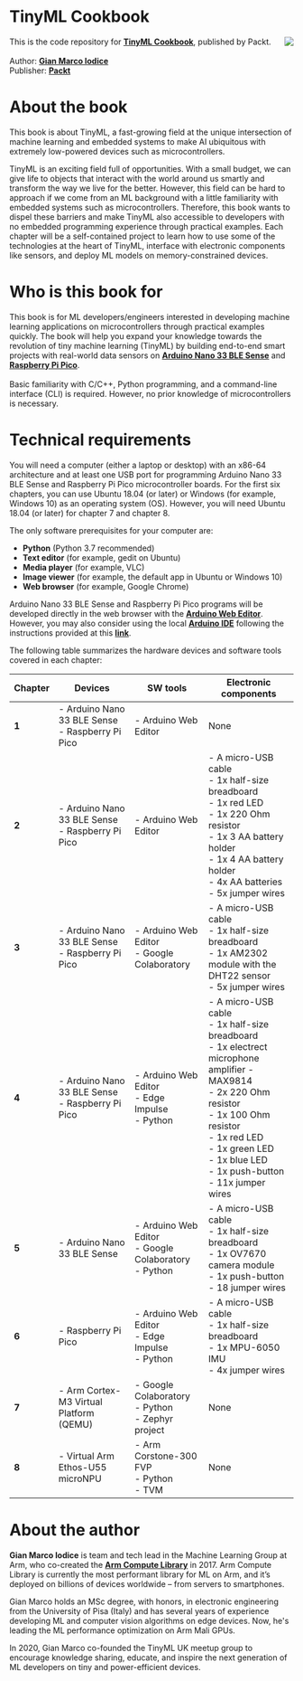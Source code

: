 <h1><b> TinyML Cookbook</b></h1>

<img style="float: right;" src="https://static.packt-cdn.com/products/9781801814973/cover/smaller">


This is the code repository for **[TinyML Cookbook](https://www.packtpub.com/product/tinyml-cookbook/9781801814973)**, published by Packt.
\
\
Author: **[Gian Marco Iodice](https://www.linkedin.com/in/gian-marco-iodice-3183a9a1/)**\
Publisher: **[Packt](https://www.packtpub.com/)**

<h1> About the book </h1>

This book is about TinyML, a fast-growing field at the unique intersection of machine learning and embedded systems to make AI ubiquitous with extremely low-powered devices such as microcontrollers.

TinyML is an exciting field full of opportunities. With a small budget, we can give life to objects that interact with the world around us smartly and transform the way we live for the better. However, this field can be hard to approach if we come from an ML background with a little familiarity with embedded systems such as microcontrollers. Therefore, this book wants to dispel these barriers and make TinyML also accessible to developers with no embedded programming experience through practical examples. Each chapter will be a self-contained project to learn how to use some of the technologies at the heart of TinyML, interface with electronic components like sensors, and deploy ML models on memory-constrained devices.

<h1> Who is this book for </h1>

This book is for ML developers/engineers interested in developing machine learning applications on microcontrollers through practical examples quickly. The book will help you expand your knowledge towards the revolution of tiny machine learning (TinyML) by building end-to-end smart projects with real-world data sensors on **[Arduino Nano 33 BLE Sense](https://store.arduino.cc/products/arduino-nano-33-ble-sense)** and **[Raspberry Pi Pico](https://www.raspberrypi.com/products/raspberry-pi-pico/)**.
\
\
Basic familiarity with C/C++, Python programming, and a command-line interface (CLI) is required. However, no prior knowledge of microcontrollers is necessary.

<h1> Technical requirements </h1>

You will need a computer (either a laptop or desktop) with an x86-64 architecture and at least one USB port for programming Arduino Nano 33 BLE Sense and Raspberry Pi Pico microcontroller boards. For the first six chapters, you can use Ubuntu 18.04 (or later) or Windows (for example, Windows 10) as an operating system (OS). However, you will need Ubuntu 18.04 (or later) for chapter 7 and chapter 8.

The only software prerequisites for your computer are:
* **Python** (Python 3.7 recommended)
* **Text editor** (for example, gedit on Ubuntu)
* **Media player** (for example, VLC)
* **Image viewer** (for example, the default app in Ubuntu or Windows 10)
* **Web browser** (for example, Google Chrome)

Arduino Nano 33 BLE Sense and Raspberry Pi Pico programs will be developed directly in the web browser with the **[Arduino Web Editor](https://create.arduino.cc)**. However, you may also consider using the local **[Arduino IDE](https://www.arduino.cc/en/software)** following the instructions provided at this **[link](https://github.com/PacktPublishing/TinyML-Cookbook/blob/main/Docs/setup_local_arduino_ide.md)**.

The following table summarizes the hardware devices and software tools covered in each chapter:

| Chapter | Devices | SW tools | Electronic components |
| -- | -- | -- | -- |
| **1** | - Arduino Nano 33 BLE Sense<br>- Raspberry Pi Pico | - Arduino Web Editor | None |
| **2** | - Arduino Nano 33 BLE Sense<br>- Raspberry Pi Pico | - Arduino Web Editor | - A micro-USB cable<br>- 1x half-size breadboard<br>- 1x red LED<br>- 1x 220 Ohm resistor<br>- 1x 3 AA battery holder<br>- 1x 4 AA battery holder<br>- 4x AA batteries<br>- 5x jumper wires |
| **3** | - Arduino Nano 33 BLE Sense<br>- Raspberry Pi Pico | - Arduino Web Editor<br>- Google Colaboratory | - A micro-USB cable<br>- 1x half-size breadboard<br>- 1x AM2302 module with the DHT22 sensor<br>- 5x jumper wires |
| **4** | - Arduino Nano 33 BLE Sense<br>- Raspberry Pi Pico | - Arduino Web Editor<br>- Edge Impulse<br>- Python | - A micro-USB cable<br>- 1x half-size breadboard<br>- 1x electrect microphone amplifier - MAX9814<br>- 2x 220 Ohm resistor<br>- 1x 100 Ohm resistor<br>- 1x red LED<br>- 1x green LED<br>- 1x blue LED<br>- 1x push-button<br>- 11x jumper wires |
| **5** | - Arduino Nano 33 BLE Sense | - Arduino Web Editor<br>- Google Colaboratory<br>- Python | - A micro-USB cable<br>- 1x half-size breadboard<br>- 1x OV7670 camera module<br>- 1x push-button<br>- 18 jumper wires |
| **6** | - Raspberry Pi Pico | - Arduino Web Editor<br>- Edge Impulse<br>- Python | - A micro-USB cable<br>- 1x half-size breadboard<br>- 1x MPU-6050 IMU<br>- 4x jumper wires |
| **7** | - Arm Cortex-M3 Virtual Platform (QEMU)  | - Google Colaboratory<br>- Python<br>- Zephyr project | None |
| **8** | - Virtual Arm Ethos-U55 microNPU | - Arm Corstone-300 FVP<br>- Python<br>- TVM | None |

</div>

<h1> About the author </h1>

**Gian Marco Iodice** is team and tech lead in the Machine Learning Group at Arm, who co-created the **[Arm Compute Library](https://github.com/ARM-software/ComputeLibrary)** in 2017. Arm Compute Library is currently the most performant library for ML on Arm, and it’s deployed on billions of devices worldwide – from servers to smartphones.

Gian Marco holds an MSc degree, with honors, in electronic engineering from the University of Pisa (Italy) and has several years of experience developing ML and computer vision algorithms on edge devices. Now, he's leading the ML performance optimization on Arm Mali GPUs.

In 2020, Gian Marco co-founded the TinyML UK meetup group to encourage knowledge sharing, educate, and inspire the next generation of ML developers on tiny and power-efficient devices.
